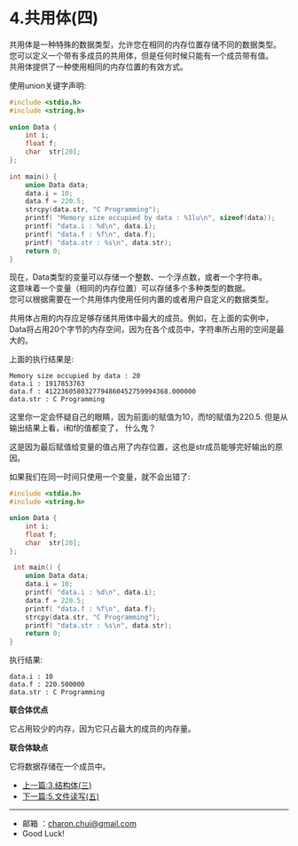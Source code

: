 4.共用体(四)
===

共用体是一种特殊的数据类型，允许您在相同的内存位置存储不同的数据类型。    
您可以定义一个带有多成员的共用体，但是任何时候只能有一个成员带有值。     
共用体提供了一种使用相同的内存位置的有效方式。

使用union关键字声明:   
```c
#include <stdio.h>
#include <string.h>
 
union Data {
    int i;
    float f;
    char  str[20];
};
 
int main() {
    union Data data;
    data.i = 10;
    data.f = 220.5;
    strcpy(data.str, "C Programming");        
    printf( "Memory size occupied by data : %1lu\n", sizeof(data));
    printf( "data.i : %d\n", data.i);
    printf( "data.f : %f\n", data.f);
    printf( "data.str : %s\n", data.str);    
    return 0;
}
```

现在，Data类型的变量可以存储一个整数、一个浮点数，或者一个字符串。     
这意味着一个变量（相同的内存位置）可以存储多个多种类型的数据。    
您可以根据需要在一个共用体内使用任何内置的或者用户自定义的数据类型。

共用体占用的内存应足够存储共用体中最大的成员。例如，在上面的实例中，Data将占用20个字节的内存空间，因为在各个成员中，字符串所占用的空间是最大的。

上面的执行结果是:   
```
Memory size occupied by data : 20
data.i : 1917853763
data.f : 4122360580327794860452759994368.000000
data.str : C Programming
```

这里你一定会怀疑自己的眼睛，因为前面i的赋值为10，而f的赋值为220.5.
但是从输出结果上看，i和f的值都变了， 什么鬼？   

这是因为最后赋值给变量的值占用了内存位置，这也是str成员能够完好输出的原因。 

如果我们在同一时间只使用一个变量，就不会出错了:  
```c
#include <stdio.h>
#include <string.h>

union Data {
    int i;
    float f;
    char  str[20];
};
  
 int main() {
    union Data data;
    data.i = 10;
    printf( "data.i : %d\n", data.i);
    data.f = 220.5;
    printf( "data.f : %f\n", data.f);
    strcpy(data.str, "C Programming");        
    printf( "data.str : %s\n", data.str);    
    return 0;
}
```
执行结果:   
```
data.i : 10
data.f : 220.500000
data.str : C Programming
```

**联合体优点**

它占用较少的内存，因为它只占最大的成员的内存量。

**联合体缺点**

它将数据存储在一个成员中。




- [上一篇:3.结构体(三)](https://github.com/CharonChui/CPPStudyNote/blob/main/C%E5%85%A5%E9%97%A8/3.%E7%BB%93%E6%9E%84%E4%BD%93(%E4%B8%89).md)
- [下一篇:5.文件读写(五)](https://github.com/CharonChui/CPPStudyNote/blob/main/C%E5%85%A5%E9%97%A8/5.%E6%96%87%E4%BB%B6%E8%AF%BB%E5%86%99(%E4%BA%94).md)


---

- 邮箱 ：charon.chui@gmail.com  
- Good Luck! 
